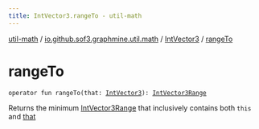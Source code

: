 ```yaml
---
title: IntVector3.rangeTo - util-math
---
```


[util-math](../../index.html) / [io.github.sof3.graphmine.util.math](../index.html) / [IntVector3](index.html) / [rangeTo](./range-to.html)

# rangeTo

`operator fun rangeTo(that: `[`IntVector3`](index.html)`): `[`IntVector3Range`](../-int-vector3-range/index.html)

Returns the minimum [IntVector3Range](../-int-vector3-range/index.html) that inclusively contains both `this` and [that](range-to.html#io.github.sof3.graphmine.util.math.IntVector3$rangeTo(io.github.sof3.graphmine.util.math.IntVector3)/that)

